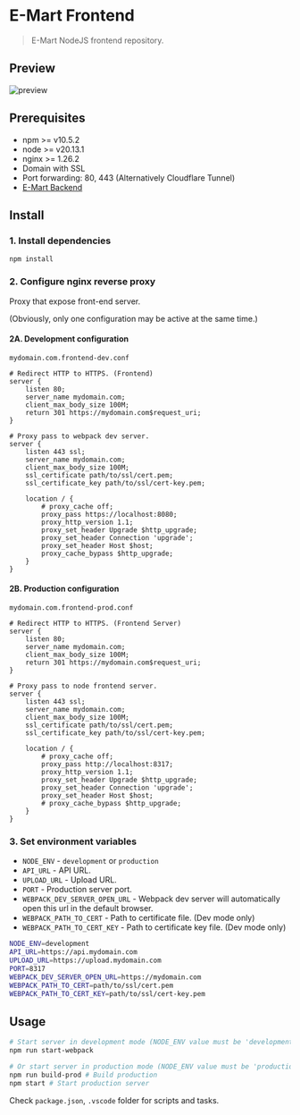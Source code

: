 # E-Mart Frontend

> E-Mart NodeJS frontend repository.

## Preview

![preview](https://github.com/user-attachments/assets/490d3993-f4df-4e6f-a676-e60b1aa6f3ea)

## Prerequisites

- npm >= v10.5.2
- node >= v20.13.1
- nginx >= 1.26.2
- Domain with SSL
- Port forwarding: 80, 443 (Alternatively Cloudflare Tunnel)
- [E-Mart Backend](https://github.com/0xF5T9/emart-backend)

## Install

### 1. Install dependencies

```shell
npm install
```

### 2. Configure nginx reverse proxy

Proxy that expose front-end server.

(Obviously, only one configuration may be active at the same time.)

#### 2A. Development configuration

`mydomain.com.frontend-dev.conf`

```plain
# Redirect HTTP to HTTPS. (Frontend)
server {
    listen 80;
    server_name mydomain.com;
    client_max_body_size 100M;
    return 301 https://mydomain.com$request_uri;
}

# Proxy pass to webpack dev server.
server {
    listen 443 ssl;
    server_name mydomain.com;
    client_max_body_size 100M;
    ssl_certificate path/to/ssl/cert.pem;
    ssl_certificate_key path/to/ssl/cert-key.pem;

    location / {
        # proxy_cache off;
        proxy_pass https://localhost:8080;
        proxy_http_version 1.1;
        proxy_set_header Upgrade $http_upgrade;
        proxy_set_header Connection 'upgrade';
        proxy_set_header Host $host;
        proxy_cache_bypass $http_upgrade;
    }
}
```

#### 2B. Production configuration

`mydomain.com.frontend-prod.conf`

```plain
# Redirect HTTP to HTTPS. (Frontend Server)
server {
    listen 80;
    server_name mydomain.com;
    client_max_body_size 100M;
    return 301 https://mydomain.com$request_uri;
}

# Proxy pass to node frontend server.
server {
    listen 443 ssl;
    server_name mydomain.com;
    client_max_body_size 100M;
    ssl_certificate path/to/ssl/cert.pem;
    ssl_certificate_key path/to/ssl/cert-key.pem;

    location / {
        # proxy_cache off;
        proxy_pass http://localhost:8317;
        proxy_http_version 1.1;
        proxy_set_header Upgrade $http_upgrade;
        proxy_set_header Connection 'upgrade';
        proxy_set_header Host $host;
        # proxy_cache_bypass $http_upgrade;
    }
}
```

### 3. Set environment variables

- `NODE_ENV` - `development` or `production`
- `API_URL` - API URL.
- `UPLOAD_URL` - Upload URL.
- `PORT` - Production server port.
- `WEBPACK_DEV_SERVER_OPEN_URL` - Webpack dev server will automatically open this url in the default browser.
- `WEBPACK_PATH_TO_CERT` - Path to certificate file. (Dev mode only)
- `WEBPACK_PATH_TO_CERT_KEY` - Path to certificate key file. (Dev mode only)

```bash
NODE_ENV=development
API_URL=https://api.mydomain.com
UPLOAD_URL=https://upload.mydomain.com
PORT=8317
WEBPACK_DEV_SERVER_OPEN_URL=https://mydomain.com
WEBPACK_PATH_TO_CERT=path/to/ssl/cert.pem
WEBPACK_PATH_TO_CERT_KEY=path/to/ssl/cert-key.pem
```

## Usage

```bash
# Start server in development mode (NODE_ENV value must be 'development')
npm run start-webpack

# Or start server in production mode (NODE_ENV value must be 'production')
npm run build-prod # Build production
npm start # Start production server
```

Check `package.json`, `.vscode` folder for scripts and tasks.
